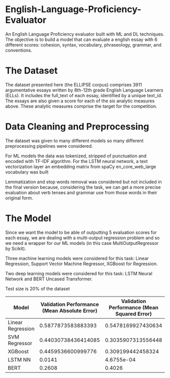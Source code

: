 # English-Language-Proficiency-Evaluator
An English Language Proficiency evaluator built with ML and DL techniques.
The objective is to build a model that can evaluate a english essay with 6 different scores: cohesion, syntax, vocabulary, phraseology, grammar, and conventions.


# The Dataset
The dataset presented here (the ELLIPSE corpus) comprises 3911 argumentative essays written by 8th-12th grade English Language Learners (ELLs).
It includes the full_text of each essay, identified by a unique text_id. The essays are also given a score for each of the six analytic measures above. These analytic measures comprise the target for the competition.



# Data Cleaning and Preprocessing

The dataset was given to many different models so many different preprocessing pipelines were considered.

For ML models the data was tokenized, stripped of punctuation and encoded with TF-IDF algorithm.
For the LSTM neural network, a text vectorization layer  an embedding matrix from spaCy en_core_web_large vocabulary was built 


Lemmatization and stop words removal was considered but not included in the final version because, considering the task, we can get a more precise evaluation about verb tenses and grammar use from those words in their original form.

# The Model

Since we want the model to be able of outputting 5 evaluation scores for each essay, we are dealing with a multi-output regression problem and so we need a wrapper for our ML models (in this case MultiOutputRegressor by Scikit).

Three machine learning models were considered for this task: Linear Regression, Support Vector Machine Regressor, XGBoost for Regression.

Two deep learning models were considered for this task: LSTM Neural Network and BERT Uncased Transformer.

Test size is 20% of the dataset

| Model  | Validation Performance (Mean Absolute Error) | Validation Performance (Mean Squared Error) |
| ------------- | ------------- | ------------- |
| Linear Regression  | 0.5877873583883393  | 0.5478169927430634  |
| SVM Regressor| 0.44030738436414085  | 0.3035907313556448 |
| XGBoost | 0.4459536600999776 | 0.309199442458324 |
| LSTM NN | 0.0141 | 4.6755e-04 |
| BERT | 0.2608  | 0.4026 |
